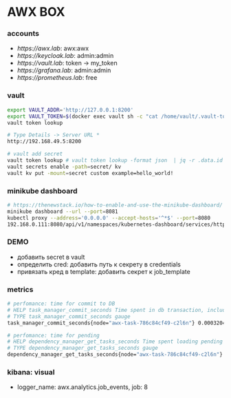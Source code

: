 # AWX BOX

### accounts

- _https://awx.lab_: awx:awx
- _https://keycloak.lab_: admin:admin
- _https://vault.lab_: token -> my_token
- _https://grafana.lab_: admin:admin
- _https://prometheus.lab_: free

### vault

```bash
export VAULT_ADDR='http://127.0.0.1:8200'
export VAULT_TOKEN=$(docker exec vault sh -c "cat /home/vault/.vault-token") # VAULT_TOKEN=my_token
vault token lookup 

# Type Details -> Server URL * 
http://192.168.49.5:8200

# vault add secret
vault token lookup # vault token lookup -format json  | jq -r .data.id
vault secrets enable -path=secret/ kv
vault kv put -mount=secret custom example=hello_world!
```

### minikube dashboard

```bash
# https://thenewstack.io/how-to-enable-and-use-the-minikube-dashboard/
minikube dashboard --url --port=8081
kubectl proxy --address='0.0.0.0' --accept-hosts='^*$' --port=8080
192.168.0.111:8080/api/v1/namespaces/kubernetes-dashboard/services/http:kubernetes-dashboard:/proxy/
```

### DEMO
- добавить secret в vault
- определить cred: добавить путь к секрету в credentials
- привязать кред в template: добавить секрет к job_template


### metrics
```bash
# perfomance: time for commit to DB
# HELP task_manager_commit_seconds Time spent in db transaction, including on_commit calls
# TYPE task_manager_commit_seconds gauge
task_manager_commit_seconds{node="awx-task-786c84cf49-c2l6n"} 0.0003204345703125

# perfomance: time for pending
# HELP dependency_manager_get_tasks_seconds Time spent loading pending tasks from db
# TYPE dependency_manager_get_tasks_seconds gauge
dependency_manager_get_tasks_seconds{node="awx-task-786c84cf49-c2l6n"} 0.0031810149998818815
```

### kibana: visual
- logger_name: awx.analytics.job_events, job: 8
